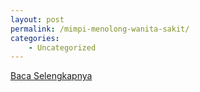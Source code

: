 ```yaml
---
layout: post
permalink: /mimpi-menolong-wanita-sakit/
categories:
    - Uncategorized
---
```


[Baca Selengkapnya](/04)